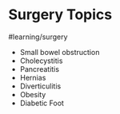 # Surgery Topics
#learning/surgery

* Small bowel obstruction
* Cholecystitis
* Pancreatitis
* Hernias
* Diverticulitis
* Obesity
* Diabetic Foot